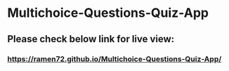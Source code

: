 # Multichoice-Questions-Quiz-App
## Please check below link for live view:
### https://ramen72.github.io/Multichoice-Questions-Quiz-App/
